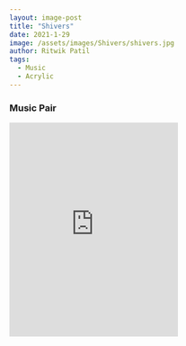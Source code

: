 ```yaml
---
layout: image-post
title: "Shivers"
date: 2021-1-29
image: /assets/images/Shivers/shivers.jpg
author: Ritwik Patil
tags: 
  - Music
  - Acrylic
---
```



### Music Pair
<iframe src="https://open.spotify.com/embed/track/6NIBWoV4UHNBI86YEwMQg8" width="300" height="380" frameborder="0" allowtransparency="true" allow="encrypted-media"></iframe>